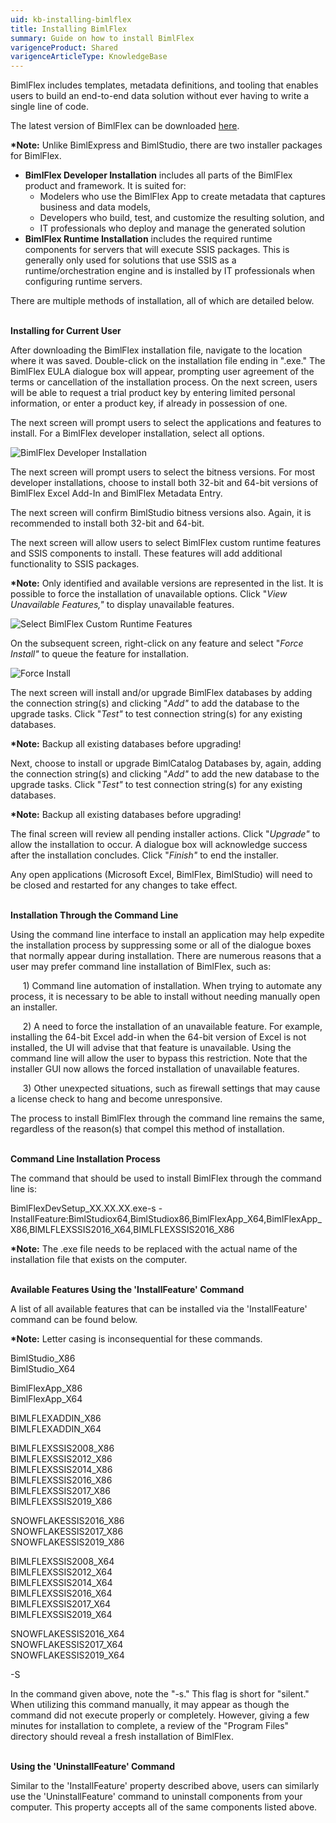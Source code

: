 ```yaml
---
uid: kb-installing-bimlflex
title: Installing BimlFlex
summary: Guide on how to install BimlFlex
varigenceProduct: Shared
varigenceArticleType: KnowledgeBase
---
```

BimlFlex includes templates, metadata definitions, and tooling that enables users to build an end-to-end data solution without ever having to write a single line of code.

The latest version of BimlFlex can be downloaded [here](https://docs.varigence.com/bimlflex/release-notes/release-notes). 

**\*Note:** Unlike BimlExpress and BimlStudio, there are two installer packages for BimlFlex.

*   **BimlFlex Developer Installation** includes all parts of the BimlFlex product and framework. It is suited for:
    *   Modelers who use the BimlFlex App to create metadata that captures business and data models,
    *   Developers who build, test, and customize the resulting solution, and
    *   IT professionals who deploy and manage the generated solution
*   **BimlFlex Runtime Installation** includes the required runtime components for servers that will execute SSIS packages. This is generally only used for solutions that use SSIS as a runtime/orchestration engine and is installed by IT professionals when configuring runtime servers.

There are multiple methods of installation, all of which are detailed below.   
 

**Installing for Current User**   
  
After downloading the BimlFlex installation file, navigate to the location where it was saved. Double-click on the installation file ending in ".exe." The BimlFlex EULA dialogue box will appear, prompting user agreement of the terms or cancellation of the installation process. On the next screen, users will be able to request a trial product key by entering limited personal information, or enter a product key, if already in possession of one. 

The next screen will prompt users to select the applications and features to install. For a BimlFlex developer installation, select all options.

  
![BimlFlex Developer Installation](../static/img/kb-installing-bimlflex-img1.png "BimlFlex Developer Installation")   
  
The next screen will prompt users to select the bitness versions. For most developer installations, choose to install both 32-bit and 64-bit versions of BimlFlex Excel Add-In and BimlFlex Metadata Entry. 

The next screen will confirm BimlStudio bitness versions also. Again, it is recommended to install both 32-bit and 64-bit. 

The next screen will allow users to select BimlFlex custom runtime features and SSIS components to install. These features will add additional functionality to SSIS packages. 

**\*Note:** Only identified and available versions are represented in the list. It is possible to force the installation of unavailable options. Click "_View Unavailable Features,"_ to display unavailable features.   
  
![Select BimlFlex Custom Runtime Features](../static/img/kb-installing-bimlflex-img2.png "Select BimlFlex Custom Runtime Features")   
  
On the subsequent screen, right-click on any feature and select "_Force Install"_ to queue the feature for installation.    
  
![Force Install](../static/img/kb-installing-bimlflex-img3.png "Force Install") 
  
The next screen will install and/or upgrade BimlFlex databases by adding the connection string(s) and clicking "_Add"_ to add the database to the upgrade tasks. Click "_Test"_ to test connection string(s) for any existing databases. 

**\*Note:** Backup all existing databases before upgrading! 

Next, choose to install or upgrade BimlCatalog Databases by, again, adding the connection string(s) and clicking "_Add"_ to add the new database to the upgrade tasks. Click "_Test"_ to test connection string(s) for any existing databases. 

**\*Note:** Backup all existing databases before upgrading!  

The final screen will review all pending installer actions. Click "_Upgrade"_ to allow the installation to occur. A dialogue box will acknowledge success after the installation concludes. Click "_Finish"_ to end the installer. 

Any open applications (Microsoft Excel, BimlFlex, BimlStudio) will need to be closed and restarted for any changes to take effect.   
 

**Installation Through the Command Line**   
  
Using the command line interface to install an application may help expedite the installation process by suppressing some or all of the dialogue boxes that normally appear during installation. There are numerous reasons that a user may prefer command line installation of BimlFlex, such as:

     1) Command line automation of installation. When trying to automate any process, it is necessary to be able to install without needing manually open an installer. 

     2) A need to force the installation of an unavailable feature. For example, installing the 64-bit Excel add-in when the 64-bit version of Excel is not installed, the UI will advise that that feature is unavailable. Using the command line will allow the user to bypass this restriction. Note that the installer GUI now allows the forced installation of unavailable features. 

     3) Other unexpected situations, such as firewall settings that may cause a license check to hang and become unresponsive. 

The process to install BimlFlex through the command line remains the same, regardless of the reason(s) that compel this method of installation.   
 

**Command Line Installation Process**  
  
The command that should be used to install BimlFlex through the command line is: 

BimlFlexDevSetup\_XX.XX.XX.exe-s -InstallFeature:BimlStudiox64,BimlStudiox86,BimlFlexApp\_X64,BimlFlexApp\_X86,BIMLFLEXSSIS2016\_X64,BIMLFLEXSSIS2016\_X86

**\*Note:** The .exe file needs to be replaced with the actual name of the installation file that exists on the computer.   
 

**Available Features Using the 'InstallFeature' Command**  
  
A list of all available features that can be installed via the 'InstallFeature' command can be found below.

**\*Note:** Letter casing is inconsequential for these commands. 

BimlStudio\_X86  
BimlStudio\_X64

BimlFlexApp\_X86  
BimlFlexApp\_X64

BIMLFLEXADDIN\_X86  
BIMLFLEXADDIN\_X64

BIMLFLEXSSIS2008\_X86  
BIMLFLEXSSIS2012\_X86  
BIMLFLEXSSIS2014\_X86  
BIMLFLEXSSIS2016\_X86  
BIMLFLEXSSIS2017\_X86  
BIMLFLEXSSIS2019\_X86

SNOWFLAKESSIS2016\_X86  
SNOWFLAKESSIS2017\_X86  
SNOWFLAKESSIS2019\_X86

BIMLFLEXSSIS2008\_X64  
BIMLFLEXSSIS2012\_X64  
BIMLFLEXSSIS2014\_X64  
BIMLFLEXSSIS2016\_X64  
BIMLFLEXSSIS2017\_X64  
BIMLFLEXSSIS2019\_X64

SNOWFLAKESSIS2016\_X64  
SNOWFLAKESSIS2017\_X64  
SNOWFLAKESSIS2019\_X64

\-S

In the command given above, note the "-s." This flag is short for "silent." When utilizing this command manually, it may appear as though the command did not execute properly or completely. However, giving a few minutes for installation to complete, a review of the "Program Files" directory should reveal a fresh installation of BimlFlex.   
 

**Using the 'UninstallFeature' Command**  
  
Similar to the 'InstallFeature' property described above, users can similarly use the 'UninstallFeature' command to uninstall components from your computer. This property accepts all of the same components listed above.